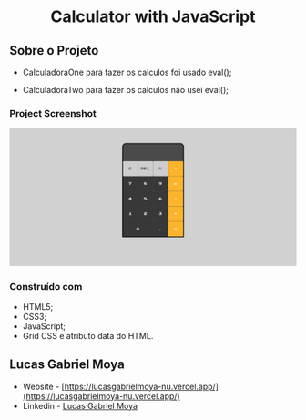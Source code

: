 <h1 align="center">
Calculator with JavaScript
</h1>

## Sobre o Projeto

* CalculadoraOne para fazer os calculos
foi usado eval();

* CalculadoraTwo para fazer os calculos
não usei eval();

### Project Screenshot
<img src="./design/screencapture-calculator.png">

### Construído com

* HTML5;  
* CSS3;  
* JavaScript;  
* Grid CSS e atributo data do HTML.

## Lucas Gabriel Moya

- Website - [https://lucasgabrielmoya-nu.vercel.app/](https://lucasgabrielmoya-nu.vercel.app/)
- Linkedin - [Lucas Gabriel Moya](https://www.linkedin.com/in/lucas-gabriel-moya/)